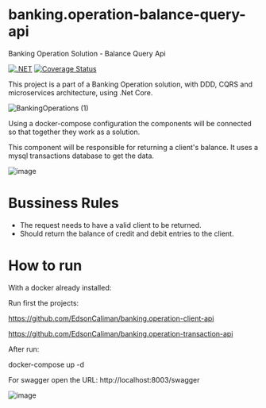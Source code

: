 # banking.operation-balance-query-api

Banking Operation Solution - Balance Query Api

[![.NET](https://github.com/EdsonCaliman/banking.operation-balance-query-api/actions/workflows/dotnet.yml/badge.svg?branch=main)](https://github.com/EdsonCaliman/banking.operation-balance-query-api/actions/workflows/dotnet.yml)
[![Coverage Status](https://coveralls.io/repos/github/EdsonCaliman/banking.operation-balance-query-api/badge.svg?branch=main)](https://coveralls.io/github/EdsonCaliman/banking.operation-balance-query-api?branch=main)

This project is a part of a Banking Operation solution, with DDD, CQRS and microservices architecture, using .Net Core.

![BankingOperations (1)](https://user-images.githubusercontent.com/19686147/133843637-85277ee1-9748-4456-befa-4b2265e3ebec.jpg)

Using a docker-compose configuration the components will be connected so that together they work as a solution.

This component will be responsible for returning a client's balance. It uses a mysql transactions database to get the data.


![image](https://user-images.githubusercontent.com/19686147/134415624-57eba45a-869c-405f-a20f-2b615e22a0a2.png)

# Bussiness Rules

 - The request needs to have a valid client to be returned.
 - Should return the balance of credit and debit entries to the client.

# How to run

With a docker already installed:

Run first the projects: 

https://github.com/EdsonCaliman/banking.operation-client-api

https://github.com/EdsonCaliman/banking.operation-transaction-api

After run:

docker-compose up -d

For swagger open the URL: http://localhost:8003/swagger

![image](https://user-images.githubusercontent.com/19686147/134511829-e668d74f-bab9-4848-989b-f87d06fac118.png)

